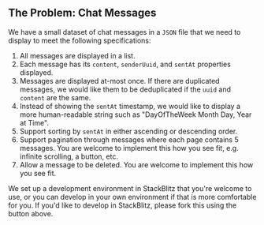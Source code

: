 ## The Problem: Chat Messages

We have a small dataset of chat messages in a `JSON` file that we need to display
to meet the following specifications:

1. All messages are displayed in a list.
2. Each message has its `content`, `senderUuid`, and `sentAt` properties displayed.
3. Messages are displayed at-most once. If there are duplicated messages, we would like
them to be deduplicated if the `uuid` and `content` are the same.
4. Instead of showing the `sentAt` timestamp, we would like to display a more
human-readable string such as "DayOfTheWeek Month Day, Year at Time".
5. Support sorting by `sentAt` in either ascending or descending order.
6. Support pagination through messages where each page contains 5 messages. 
You are welcome to implement this how you see fit, e.g. infinite scrolling, a button, etc.
7. Allow a message to be deleted. You are welcome to implement this how you see fit.
 

We set up a development environment in StackBlitz that you're welcome to use, or
you can develop in your own environment if that is more comfortable for you. 
If you'd like to develop in StackBlitz, please fork this using the button above.
